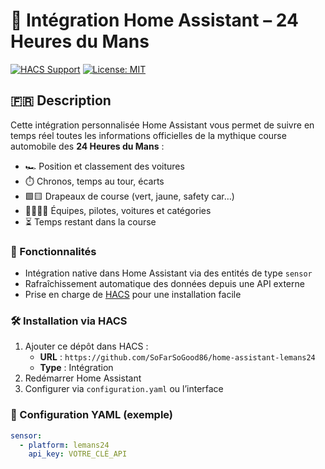 # 🏁 Intégration Home Assistant – 24 Heures du Mans

[![HACS Support](https://img.shields.io/badge/HACS-Default-orange.svg)](https://hacs.xyz)
[![License: MIT](https://img.shields.io/badge/License-MIT-blue.svg)](LICENSE)

## 🇫🇷 Description

Cette intégration personnalisée Home Assistant vous permet de suivre en temps réel toutes les informations officielles de la mythique course automobile des **24 Heures du Mans** :

- 🏎️ Position et classement des voitures
- ⏱️ Chronos, temps au tour, écarts
- 🟩🟨 Drapeaux de course (vert, jaune, safety car…)
- 👨‍👩‍👧‍👦 Équipes, pilotes, voitures et catégories
- ⏳ Temps restant dans la course

### 🧪 Fonctionnalités

- Intégration native dans Home Assistant via des entités de type `sensor`
- Rafraîchissement automatique des données depuis une API externe
- Prise en charge de [HACS](https://hacs.xyz) pour une installation facile

### 🛠️ Installation via HACS

1. Ajouter ce dépôt dans HACS :
   - **URL** : `https://github.com/SoFarSoGood86/home-assistant-lemans24`
   - **Type** : Intégration
2. Redémarrer Home Assistant
3. Configurer via `configuration.yaml` ou l’interface

### 🧾 Configuration YAML (exemple)

```yaml
sensor:
  - platform: lemans24
    api_key: VOTRE_CLÉ_API
